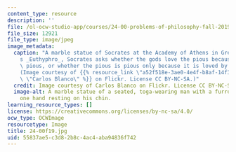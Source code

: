 ```yaml
---
content_type: resource
description: ''
file: /ol-ocw-studio-app/courses/24-00-problems-of-philosophy-fall-2019/55837ae5c3d82b8c4ac4aba94836f742_24-00f19.jpg
file_size: 12921
file_type: image/jpeg
image_metadata:
  caption: "A marble statue of Socrates at the Academy of Athens in Greece. In Plato\u2019\
    s _Euthyphro_, Socrates asks whether the gods love the pious because it is the\
    \ pious, or whether the pious is pious only because it is loved by the gods.\_\
    (Image courtesy of {{% resource_link \"a52f518e-3ae0-4e4f-b8af-14f3259856a1\"\
    \ \"Carlos Blanco\" %}} on Flickr. License CC BY-NC-SA.)"
  credit: Image courtesy of Carlos Blanco on Flickr. License CC BY-NC-SA.
  image-alt: A marble statue of a seated, toga-wearing man with a furrowed brow and
    one hand resting on his chin.
learning_resource_types: []
license: https://creativecommons.org/licenses/by-nc-sa/4.0/
ocw_type: OCWImage
resourcetype: Image
title: 24-00f19.jpg
uid: 55837ae5-c3d8-2b8c-4ac4-aba94836f742
---
```

